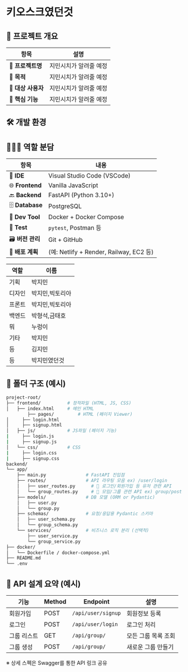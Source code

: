 # 키오스크였던것

## 🎯 **프로젝트 개요**

| 항목 | 설명 |
| --- | --- |
| 📛 **프로젝트명** | 지민시치가 알려줄 예정 |
| 📝 **목적** | 지민시치가 알려줄 예정 |
| 👥 **대상 사용자** | 지민시치가 알려줄 예정 |
| 🧩 **핵심 기능** | 지민시치가 알려줄 예정 |

## 🛠️ **개발 환경**

## 🧑‍🤝‍🧑 **역할 분담**

| 항목 | 내용 |
| --- | --- |
| 🧠 **IDE** | Visual Studio Code (VSCode) |
| 🌐 **Frontend** | Vanilla JavaScript |
| 🔙 **Backend** | FastAPI (Python 3.10+) |
| 🗄️ **Database** | PostgreSQL |
| 🐳 **Dev Tool** | Docker + Docker Compose |
| 🧪 **Test** | `pytest`, Postman 등 |
| 🗃️ **버전 관리** | Git + GitHub |
| 🧩 **배포 계획** | (예: Netlify + Render, Railway, EC2 등) |

| 역할 | 이름 |
| --- | --- |
| 기획 | 박지민 |
| 디자인 | 박지민,빅토리아 |
| 프론트 | 박지민,빅토리아 |
| 백엔드 | 박형석,금태호 |
| 뭐 | 누렁이 |
| 기타 | 박지민 |
| 등 | 김지민 |
| 등 | 박지민였던것 |

## 🔧 폴더 구조 (예시)

```bash
project-root/
├── frontend/          # 정적파일 (HTML, JS, CSS)
│   ├── index.html     # 메인 HTML
		├── pages/         # HTML (페이지 Viewer)
│     ├── login.html
│     ├── signup.html
│   ├── js/            # JS파일 (페이지 기능)
|     ├── login.js
|     ├── signup.js      
│   └── css/           # CSS
|     ├── login.css
|     ├── signup.css
backend/
└── app/
    ├── main.py               # FastAPI 진입점
    ├── routes/               # API 라우팅 모음 ex) /user/login
    │   ├── user_routes.py      # 🔑 로그인/회원가입 등 유저 관련 API
    │   └── group_routes.py     # 👥 모임/그룹 관련 API ex) group/post
    ├── models/               # DB 모델 (ORM or Pydantic)
    │   ├── user.py
    │   └── group.py
    ├── schemas/              # 요청/응답용 Pydantic 스키마
    │   ├── user_schema.py
    │   └── group_schema.py
    └── services/             # 비즈니스 로직 분리 (선택적)
        ├── user_service.py
        └── group_service.py
├── docker/
│   └── Dockerfile / docker-compose.yml
├── README.md
└── .env
```

## 🔄 **API 설계 요약 (예시)**

| 기능 | Method | Endpoint | 설명 |
| --- | --- | --- | --- |
| 회원가입 | POST | `/api/user/signup` | 회원정보 등록 |
| 로그인 | POST | `/api/user/login` | 로그인 처리 |
| 그룹 리스트 | GET | `/api/group/` | 모든 그룹 목록 조회 |
| 그룹 생성 | POST | `/api/group/` | 새로운 그룹 만들기 |

※ 상세 스펙은 Swagger를 통한 API 링크 공유